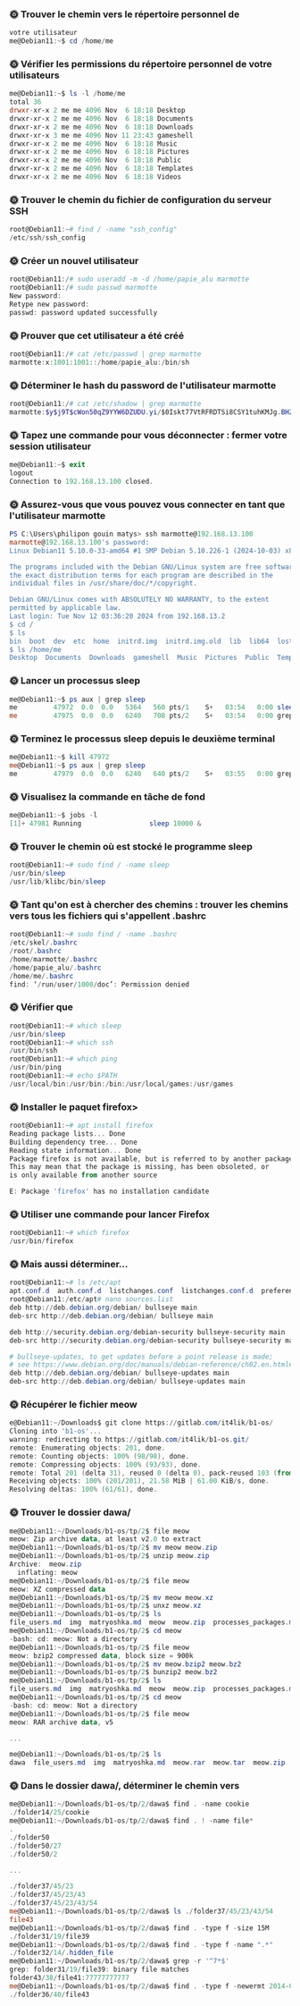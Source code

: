 ### 🌞 Trouver le chemin vers le répertoire personnel de 
```powershell
votre utilisateur
me@Debian11:~$ cd /home/me
```
### 🌞 Vérifier les permissions du répertoire personnel de votre utilisateurs
```powershell 
me@Debian11:~$ ls -l /home/me
total 36
drwxr-xr-x 2 me me 4096 Nov  6 18:18 Desktop
drwxr-xr-x 2 me me 4096 Nov  6 18:18 Documents
drwxr-xr-x 2 me me 4096 Nov  6 18:18 Downloads
drwxr-xr-x 3 me me 4096 Nov 11 23:43 gameshell
drwxr-xr-x 2 me me 4096 Nov  6 18:18 Music
drwxr-xr-x 2 me me 4096 Nov  6 18:18 Pictures
drwxr-xr-x 2 me me 4096 Nov  6 18:18 Public
drwxr-xr-x 2 me me 4096 Nov  6 18:18 Templates
drwxr-xr-x 2 me me 4096 Nov  6 18:18 Videos
```
### 🌞 Trouver le chemin du fichier de configuration du serveur SSH
```powershell 
root@Debian11:~# find / -name "ssh_config"
/etc/ssh/ssh_config 
```
### 🌞 Créer un nouvel utilisateur
```powershell 
root@Debian11:/# sudo useradd -m -d /home/papie_alu marmotte
root@Debian11:/# sudo passwd marmotte
New password:
Retype new password:
passwd: password updated successfully
```
### 🌞 Prouver que cet utilisateur a été créé
```powershell 
root@Debian11:/# cat /etc/passwd | grep marmotte
marmotte:x:1001:1001::/home/papie_alu:/bin/sh 
```
### 🌞 Déterminer le hash du password de l'utilisateur marmotte
```powershell
root@Debian11:/# cat /etc/shadow | grep marmotte
marmotte:$y$j9T$cWon50qZ9YYW6DZUDU.yi/$0Iskt77VtRFRDTSi8CSY1tuhKMJg.BHZX8MvGMPFVd3:20039:0:99999:7:::
```
### 🌞 Tapez une commande pour vous déconnecter : fermer votre session utilisateur
```powershell
me@Debian11:~$ exit
logout
Connection to 192.168.13.100 closed.
```
### 🌞 Assurez-vous que vous pouvez vous connecter en tant que l'utilisateur marmotte
```powershell
PS C:\Users\philipon gouin matys> ssh marmotte@192.168.13.100
marmotte@192.168.13.100's password:
Linux Debian11 5.10.0-33-amd64 #1 SMP Debian 5.10.226-1 (2024-10-03) x86_64

The programs included with the Debian GNU/Linux system are free software;
the exact distribution terms for each program are described in the
individual files in /usr/share/doc/*/copyright.

Debian GNU/Linux comes with ABSOLUTELY NO WARRANTY, to the extent
permitted by applicable law.
Last login: Tue Nov 12 03:36:20 2024 from 192.168.13.2
$ cd /
$ ls
bin  boot  dev  etc  home  initrd.img  initrd.img.old  lib  lib64  lost+found  media  mnt  opt  proc  root  run  sbin  srv  sys  tmp  usr  var  vmlinuz  vmlinuz.old
$ ls /home/me       
Desktop  Documents  Downloads  gameshell  Music  Pictures  Public  Templates  Videos
```
### 🌞 Lancer un processus sleep
```powershell 
me@Debian11:~$ ps aux | grep sleep
me         47972  0.0  0.0   5364   560 pts/1    S+   03:54   0:00 sleep 1000
me         47975  0.0  0.0   6240   708 pts/2    S+   03:54   0:00 grep sleep
```
### 🌞 Terminez le processus sleep depuis le deuxième terminal
```powershell
me@Debian11:~$ kill 47972
me@Debian11:~$ ps aux | grep sleep
me         47979  0.0  0.0   6240   640 pts/2    S+   03:55   0:00 grep sleep
```
### 🌞 Visualisez la commande en tâche de fond
```powershell 
me@Debian11:~$ jobs -l
[1]+ 47981 Running                 sleep 10000 &
```
### 🌞 Trouver le chemin où est stocké le programme sleep
```powershell
root@Debian11:~# sudo find / -name sleep
/usr/bin/sleep
/usr/lib/klibc/bin/sleep
```
### 🌞 Tant qu'on est à chercher des chemins : trouver les chemins vers tous les fichiers qui s'appellent .bashrc
```powershell
root@Debian11:~# sudo find / -name .bashrc
/etc/skel/.bashrc
/root/.bashrc
/home/marmotte/.bashrc
/home/papie_alu/.bashrc
/home/me/.bashrc
find: ‘/run/user/1000/doc’: Permission denied
```
### 🌞 Vérifier que
```powershell
root@Debian11:~# which sleep
/usr/bin/sleep
root@Debian11:~# which ssh
/usr/bin/ssh
root@Debian11:~# which ping
/usr/bin/ping
root@Debian11:~# echo $PATH
/usr/local/bin:/usr/bin:/bin:/usr/local/games:/usr/games
```
### 🌞 Installer le paquet firefox>
```powershell
root@Debian11:~# apt install firefox
Reading package lists... Done
Building dependency tree... Done
Reading state information... Done
Package firefox is not available, but is referred to by another package.
This may mean that the package is missing, has been obsoleted, or
is only available from another source

E: Package 'firefox' has no installation candidate
```
### 🌞 Utiliser une commande pour lancer Firefox
```powershell
root@Debian11:~# which firefox
/usr/bin/firefox
```
### 🌞 Mais aussi déterminer...
```powershell
root@Debian11:~# ls /etc/apt
apt.conf.d  auth.conf.d  listchanges.conf  listchanges.conf.d  preferences.d  sources.list  sources.list~  sources.list.d  trusted.gpg.d
root@Debian11:/etc/apt# nano sources.list
deb http://deb.debian.org/debian/ bullseye main
deb-src http://deb.debian.org/debian/ bullseye main

deb http://security.debian.org/debian-security bullseye-security main
deb-src http://security.debian.org/debian-security bullseye-security main

# bullseye-updates, to get updates before a point release is made;
# see https://www.debian.org/doc/manuals/debian-reference/ch02.en.html#_updates_and_backports
deb http://deb.debian.org/debian/ bullseye-updates main
deb-src http://deb.debian.org/debian/ bullseye-updates main
```
### 🌞 Récupérer le fichier meow
```powershell 
e@Debian11:~/Downloads$ git clone https://gitlab.com/it4lik/b1-os/
Cloning into 'b1-os'...
warning: redirecting to https://gitlab.com/it4lik/b1-os.git/
remote: Enumerating objects: 201, done.
remote: Counting objects: 100% (98/98), done.
remote: Compressing objects: 100% (93/93), done.
remote: Total 201 (delta 31), reused 0 (delta 0), pack-reused 103 (from 1)
Receiving objects: 100% (201/201), 21.58 MiB | 61.00 KiB/s, done.
Resolving deltas: 100% (61/61), done.
```
### 🌞 Trouver le dossier dawa/
```powershell
me@Debian11:~/Downloads/b1-os/tp/2$ file meow
meow: Zip archive data, at least v2.0 to extract
me@Debian11:~/Downloads/b1-os/tp/2$ mv meow meow.zip
me@Debian11:~/Downloads/b1-os/tp/2$ unzip meow.zip
Archive:  meow.zip
  inflating: meow
me@Debian11:~/Downloads/b1-os/tp/2$ file meow
meow: XZ compressed data
me@Debian11:~/Downloads/b1-os/tp/2$ mv meow meow.xz
me@Debian11:~/Downloads/b1-os/tp/2$ unxz meow.xz
me@Debian11:~/Downloads/b1-os/tp/2$ ls
file_users.md  img  matryoshka.md  meow  meow.zip  processes_packages.md  README.md
me@Debian11:~/Downloads/b1-os/tp/2$ cd meow
-bash: cd: meow: Not a directory
me@Debian11:~/Downloads/b1-os/tp/2$ file meow
meow: bzip2 compressed data, block size = 900k  
me@Debian11:~/Downloads/b1-os/tp/2$ mv meow.bzip2 meow.bz2
me@Debian11:~/Downloads/b1-os/tp/2$ bunzip2 meow.bz2
me@Debian11:~/Downloads/b1-os/tp/2$ ls
file_users.md  img  matryoshka.md  meow  meow.zip  processes_packages.md  README.md
me@Debian11:~/Downloads/b1-os/tp/2$ cd meow
-bash: cd: meow: Not a directory
me@Debian11:~/Downloads/b1-os/tp/2$ file meow
meow: RAR archive data, v5

...

me@Debian11:~/Downloads/b1-os/tp/2$ ls
dawa  file_users.md  img  matryoshka.md  meow.rar  meow.tar  meow.zip  processes_packages.md  README.md
```
### 🌞 Dans le dossier dawa/, déterminer le chemin vers
```powershell
me@Debian11:~/Downloads/b1-os/tp/2/dawa$ find . -name cookie
./folder14/25/cookie
me@Debian11:~/Downloads/b1-os/tp/2/dawa$ find . ! -name file*
.
./folder50
./folder50/27
./folder50/2

...

./folder37/45/23
./folder37/45/23/43
./folder37/45/23/43/54
me@Debian11:~/Downloads/b1-os/tp/2/dawa$ ls ./folder37/45/23/43/54
file43
me@Debian11:~/Downloads/b1-os/tp/2/dawa$ find . -type f -size 15M
./folder31/19/file39
me@Debian11:~/Downloads/b1-os/tp/2/dawa$ find . -type f -name ".*"
./folder32/14/.hidden_file
me@Debian11:~/Downloads/b1-os/tp/2/dawa$ grep -r '^7*$'
grep: folder31/19/file39: binary file matches
folder43/38/file41:77777777777
me@Debian11:~/Downloads/b1-os/tp/2/dawa$ find . -type f -newermt 2014-01-01 ! -newermt 2015-01-01
./folder36/40/file43
```
